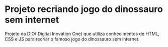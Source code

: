 # Projeto recriando jogo do dinossauro sem internet
 Projeto da DIO( Digital Inovation One) que utiliza conhecimentos de HTML, CSS e JS para recriar o famoso jogo do dinossauro sem internet.
